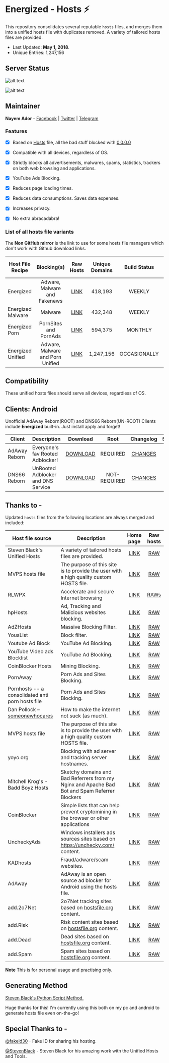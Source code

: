 # Energized - Hosts ⚡

This repository consolidates several reputable `hosts` files, and merges them into a unified hosts file with duplicates removed.  A variety of tailored hosts files are provided.

* Last Updated: **May 1, 2018**.
* Unique Entries: 1,247,156
## Server Status
![alt text](https://img.shields.io/badge/Hosts_Server_Status-UP-green.svg?longCache=true&style=flat)

![alt text](https://img.shields.io/badge/RAW_Status-UP-green.svg?longCache=true&style=flat)



## Maintainer

**Nayem Ador** - [Facebook](https://facebook.com/adroitadorkhan) | [Twitter](https://twitter.com/adroitadorkhan) | [Telegram](https://t.me/adroitadorkhan)


### Features

- [x] Based on [Hosts](http://lmgtfy.com/?q=what+is+hosts+file) file, all the bad stuff blocked with [0.0.0.0](http://lmgtfy.com/?q=what+is+0.0.0.0)

- [x] Compatible with all devices, regardless of OS.

- [x] Strictly blocks all advertisements, malwares, spams, statistics, trackers on both web browsing and applications.

- [x] YouTube Ads Blocking.

- [x] Reduces page loading times.

- [x] Reduces data consumptions. Saves data expenses.

- [x] Increases privacy.

- [x] No extra abracadabra! 


### List of all hosts file variants

The **Non GitHub mirror** is the link to use for some hosts file managers which don't work with Github download links.

Host File Recipe | Blocking(s) | Raw Hosts | Unique Domains | Build Status | Non Github mirror | Size
---------------- |:------:|:---------:|:--------------:|:-------------:|:-------------:|:-------------:
Energized | Adware, Malware and Fakenews | [LINK](https://raw.githubusercontent.com/AdroitAdorKhan/Energized/master/Energized) | 418,193 | WEEKLY | [LINK](https://ador.chorompotro.com/energized/Energized) | 11.9 MB
Energized Malware | Malware | [LINK](https://raw.githubusercontent.com/AdroitAdorKhan/Energized/master/EnergizedMalware) | 432,348 | WEEKLY | [LINK](https://ador.chorompotro.com/energized/EnergizedMalware) | 12.3 MB
Energized Porn | PornSites and PornAds | [LINK](https://raw.githubusercontent.com/AdroitAdorKhan/Energized/master/EnergizedPorn) | 594,375 | MONTHLY | [LINK](https://ador.chorompotro.com/energized/EnergizedPorn) | 15.8 MB
Energized Unified | Adware, Malware and Porn Unified | [LINK](https://raw.githubusercontent.com/AdroitAdorKhan/Energized/master/EnergizedUnified) | 1,247,156 | OCCASIONALLY | [LINK](https://ador.chorompotro.com/energized/EnergizedUnified) | 34.8 MB

## Compatibility 

These unified hosts files should serve all devices, regardless of OS.

## Clients: Android

Unofficial AdAway Reborn(ROOT) and DNS66 Reborn(UN-ROOT) Clients include **Energized** built-in. Just install apply and forget!

Client | Description | Download | Root | Changelog | Size |
-----------------|-------------|:---------:|:---------:|:---------:|:---------:|
AdAway Reborn | Everyone's fav Rooted Adblocker! |[DOWNLOAD](https://tiny.cc/adaway_energized) | REQUIRED | [CHANGES](https://github.com/AdroitAdorKhan/Energized/blob/master/Clients/Android/AdAwayReborn/Changes.md) | 4.9 MB
DNS66 Reborn | UnRooted Adblocker and DNS Service |[DOWNLOAD](https://tiny.cc/dns66_energized) | NOT-REQUIRED | [CHANGES](https://github.com/AdroitAdorKhan/Energized/blob/master/Clients/Android/DNS66Reborn/Changes.md) | 2.8 MB

## Thanks to -

Updated `hosts` files from the following locations are always merged and
included:

Host file source | Description | Home page | Raw hosts |
-----------------|-------------|:---------:|:---------:|
Steven Black's Unified Hosts | A variety of tailored hosts files are provided. |[LINK](https://github.com/StevenBlack/hosts/) | [RAW](https://raw.githubusercontent.com/StevenBlack/hosts/master/alternates/fakenews-gambling/hosts) | 
MVPS hosts file | The purpose of this site is to provide the user with a high quality custom HOSTS file. |[LINK](http://winhelp2002.mvps.org/) | [RAW](http://winhelp2002.mvps.org/hosts.txt) | 
RLWPX | Accelerate and secure Internet browsing |[LINK](http://rlwpx.free.fr/WPFF/hosts.htm) | [RAWs](http://rlwpx.free.fr/WPFF/hosts.htm) |
hpHosts | Ad, Tracking and Malicious websites  blocking. |[LINK](https://hosts-file.net/) | [RAW](https://hosts-file.net/?s=Download) |
AdZHosts | Massive Blocking Filter. |[LINK](https://adzhosts.fr/) | [RAW](https://adzhosts.fr/hosts/adzhosts-android.txt) |
YousList | Block filter. |[LINK](https://github.com/yous/YousList) | [RAW](https://github.com/yous/YousList/raw/master/youslist.txt) |
Youtube Ad Block | YouTube Ad Blocking. |[LINK](https://github.com/arthurgeron/blockYTAds) | [RAW](https://raw.githubusercontent.com/arthurgeron/blockYTAds/master/hosts.txt) |
YouTube Video ads Blocklist | YouTube Ad Blocking. |[LINK](https://github.com/anudeepND/youtubeadsblacklist) | [RAW](https://raw.githubusercontent.com/anudeepND/youtubeadsblacklist/master/hosts.txt) |
CoinBlocker Hosts | Mining Blocking. |[LINK](https://github.com/ZeroDot1) | [RAW](https://raw.githubusercontent.com/ZeroDot1/CoinBlockerLists/master/hosts) |
PornAway | Porn Ads and Sites Blocking. |[LINK](https://github.com/mhxion/pornaway) | [RAW](https://github.com/mhxion/pornaway/tree/master/hosts) |
Pornhosts -- a consolidated anti porn hosts file | Porn Ads and Sites Blocking. |[LINK](https://github.com/Clefspeare13/pornhosts) | [RAW](https://raw.githubusercontent.com/Clefspeare13/pornhosts/master/0.0.0.0/hosts)
Dan Pollock – [someonewhocares](http://someonewhocares.org) | How to make the internet not suck (as much). |[LINK](http://someonewhocares.org/hosts/) | [RAW](http://someonewhocares.org/hosts/zero/hosts) |
MVPS hosts file | The purpose of this site is to provide the user with a high quality custom HOSTS file. |[LINK](http://winhelp2002.mvps.org/) | [RAW](http://winhelp2002.mvps.org/hosts.txt) |
yoyo.org | Blocking with ad server and tracking server hostnames. |[LINK](https://pgl.yoyo.org/adservers/) | [RAW](https://pgl.yoyo.org/adservers/serverlist.php?hostformat=hosts&mimetype=plaintext&useip=0.0.0.0) |
Mitchell Krog's - Badd Boyz Hosts | Sketchy domains and Bad Referrers from my Nginx and Apache Bad Bot and Spam Referrer Blockers |[LINK](https://github.com/mitchellkrogza/Badd-Boyz-Hosts) | [RAW](https://raw.githubusercontent.com/mitchellkrogza/Badd-Boyz-Hosts/master/hosts) |
CoinBlocker | Simple lists that can help prevent cryptomining in the browser or other applications |[LINK](https://github.com/ZeroDot1/CoinBlockerLists) | [RAW](https://raw.githubusercontent.com/ZeroDot1/CoinBlockerLists/master/hosts_browser) | 
UncheckyAds | Windows installers ads sources sites based on https://unchecky.com/ content. |[LINK](https://github.com/FadeMind/hosts.extras) | [RAW](https://raw.githubusercontent.com/FadeMind/hosts.extras/master/UncheckyAds/hosts) |
KADhosts | Fraud/adware/scam websites. |[LINK](https://github.com/azet12/KADhosts) | [RAW](https://raw.githubusercontent.com/azet12/KADhosts/master/KADhosts.txt) |
AdAway | AdAway is an open source ad blocker for Android using the hosts file. |[LINK](https://adaway.org/) | [RAW](https://raw.githubusercontent.com/AdAway/adaway.github.io/master/hosts.txt) |
add.2o7Net | 2o7Net tracking sites based on [hostsfile.org](http://www.hostsfile.org/hosts.html) content. |[LINK](https://github.com/FadeMind/hosts.extras) | [RAW](https://raw.githubusercontent.com/FadeMind/hosts.extras/master/add.2o7Net/hosts) | 
add.Risk | Risk content sites based on [hostsfile.org](http://www.hostsfile.org/hosts.html) content. |[LINK](https://github.com/FadeMind/hosts.extras) | [RAW](https://raw.githubusercontent.com/FadeMind/hosts.extras/master/add.Risk/hosts) | 
add.Dead | Dead sites based on [hostsfile.org](http://www.hostsfile.org/hosts.html) content. |[LINK](https://github.com/FadeMind/hosts.extras) | [RAW](https://raw.githubusercontent.com/FadeMind/hosts.extras/master/add.Dead/hosts) |
add.Spam | Spam sites based on [hostsfile.org](http://www.hostsfile.org/hosts.html) content. |[LINK](https://github.com/FadeMind/hosts.extras) | [RAW](https://raw.githubusercontent.com/FadeMind/hosts.extras/master/add.Spam/hosts) |

**Note** This is for personal usage and practising only.

## Generating Method

[Steven Black's Python Script Method.](https://github.com/StevenBlack/hosts/#generate-your-own-unified-hosts-file) 

Huge thanks for this! I'm currently using this both on my pc and android to generate hosts file even on-the-go!

## Special Thanks to -

[@fakeid30](https://github.com/fakeid30) - Fake ID for sharing his hosting.

[@StevenBlack](https://github.com/StevenBlack) - Steven Black for his amazing work with the Unified Hosts and Tools.

